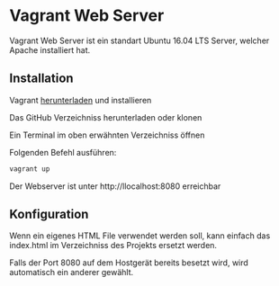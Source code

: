# Vagrant Web Server
Vagrant Web Server ist ein standart Ubuntu 16.04 LTS Server, welcher Apache installiert hat.
## Installation
Vagrant [herunterladen](https://www.vagrantup.com/) und installieren

Das GitHub Verzeichniss herunterladen oder klonen

Ein Terminal im oben erwähnten Verzeichniss öffnen

Folgenden Befehl ausführen:
```sh
vagrant up
```
Der Webserver ist unter http://llocalhost:8080 erreichbar
## Konfiguration
Wenn ein eigenes HTML File verwendet werden soll, kann einfach das index.html im Verzeichniss des Projekts ersetzt werden.

Falls der Port 8080 auf dem Hostgerät bereits besetzt wird, wird automatisch ein anderer gewählt.

 
<!--stackedit_data:
eyJoaXN0b3J5IjpbLTU4MTIzMTIzM119
-->